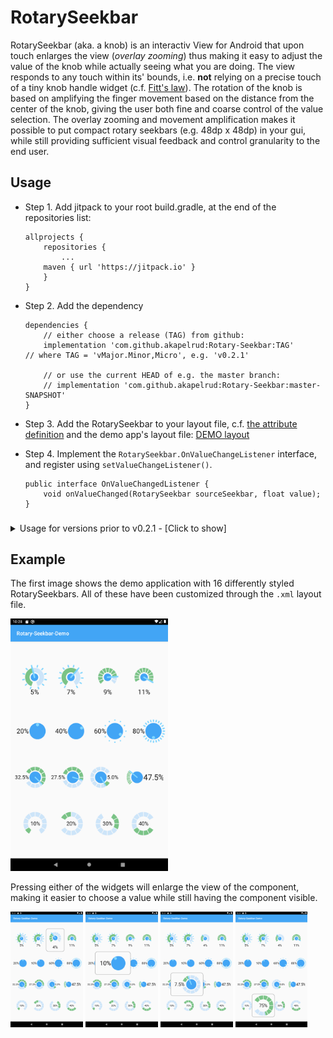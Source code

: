 # RotarySeekbar
RotarySeekbar (aka. a knob) is an interactiv View for Android that upon touch enlarges the view (_overlay zooming_) thus making it easy to adjust the value of the knob while actually seeing what you are doing. The view responds to any touch within its' bounds, i.e. **not** relying on a precise touch of a tiny knob handle widget (c.f. [Fitt's law](https://en.wikipedia.org/wiki/Fitts%27s_law)). The rotation of the knob is based on amplifying the finger movement based on the distance from the center of the knob, giving the user both fine and coarse control of the value selection. The overlay zooming and movement amplification makes it possible to put compact rotary seekbars (e.g. 48dp x 48dp) in your gui, while still providing sufficient visual feedback and control granularity to the end user.

## Usage
 - Step 1. Add jitpack to your root build.gradle, at the end of the repositories list:
 
    ```
    allprojects {
        repositories {
            ...
	    maven { url 'https://jitpack.io' }
        }
    }
    ```
- Step 2. Add the dependency

    ```
    dependencies {
        // either choose a release (TAG) from github:
        implementation 'com.github.akapelrud:Rotary-Seekbar:TAG'
	// where TAG = 'vMajor.Minor,Micro', e.g. 'v0.2.1'
	
        // or use the current HEAD of e.g. the master branch:
        // implementation 'com.github.akapelrud:Rotary-Seekbar:master-SNAPSHOT'
    }
    ```
- Step 3. Add the RotarySeekbar to your layout file, c.f. [the attribute definition](../master/RotarySeekbar/src/main/res/values/attrs.xml) and the demo app's layout file: [DEMO layout](../master/Examples/Palette/app/src/main/res/layout/activity_main.xml)
- Step 4. Implement the `RotarySeekbar.OnValueChangeListener` interface, and register using `setValueChangeListener()`.

    ```
    public interface OnValueChangedListener {
        void onValueChanged(RotarySeekbar sourceSeekbar, float value);
    }
    ```

### 
<details>
    <summary>Usage for versions prior to v0.2.1 - [Click to show]</summary>
	
    The library can be used by adding a few lines too your project's build.gradle file:  
    ```
    repositories {
        maven {
            url 'https://github.com/akapelrud/Rotary-Seekbar/raw/master/RotarySeekbar/snapshots'
        }
    }
    dependencies {
        // 0.1.0 release
        //implementation 'no.kapelrud:RotaryKnobLibrary:0.1.0:@aar'
        // 0.2.0 release
        implementation 'no.kapelrud:RotarySeekbar:0.2.0:@aar'
    }
    ```
</details>

## Example
The first image shows the demo application with 16 differently styled RotarySeekbars. All of these have been customized through the `.xml` layout file.

<img src="https://raw.githubusercontent.com/akapelrud/Rotary-Seekbar/master/screenshots/Screenshot_demo_app.png" width="50%" />

Pressing either of the widgets will enlarge the view of the component, making it easier to choose a value while still having the component visible.

<img src="https://raw.githubusercontent.com/akapelrud/Rotary-Seekbar/master/screenshots/Screenshot_demo_app_01.png" width="23%" /> <img src="https://raw.githubusercontent.com/akapelrud/Rotary-Seekbar/master/screenshots/Screenshot_demo_app_02.png" width="23%" /> <img src="https://raw.githubusercontent.com/akapelrud/Rotary-Seekbar/master/screenshots/Screenshot_demo_app_03.png" width="23%" /> <img src="https://raw.githubusercontent.com/akapelrud/Rotary-Seekbar/master/screenshots/Screenshot_demo_app_04.png" width="23%" />
